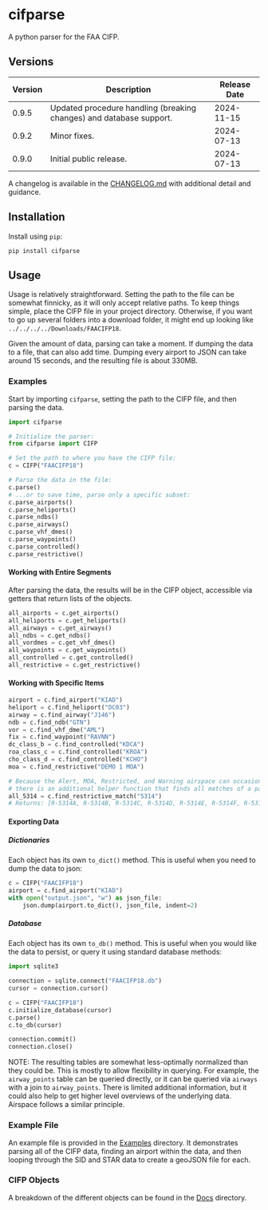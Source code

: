 # cifparse

A python parser for the FAA CIFP.

## Versions

| Version | Description                                                         | Release Date |
| ------- | ------------------------------------------------------------------- | ------------ |
| 0.9.5   | Updated procedure handling (breaking changes) and database support. | 2024-11-15   |
| 0.9.2   | Minor fixes.                                                        | 2024-07-13   |
| 0.9.0   | Initial public release.                                             | 2024-07-13   |

A changelog is available in the [CHANGELOG.md](./CHANGELOG.md) with additional detail and guidance.

## Installation

Install using `pip`:

```
pip install cifparse
```

## Usage

Usage is relatively straightforward. Setting the path to the file can be somewhat finnicky, as it will only accept relative paths. To keep things simple, place the CIFP file in your project directory. Otherwise, if you want to go up several folders into a download folder, it might end up looking like `../../../../Downloads/FAACIFP18`.

Given the amount of data, parsing can take a moment. If dumping the data to a file, that can also add time. Dumping every airport to JSON can take around 15 seconds, and the resulting file is about 330MB.

### Examples

Start by importing `cifparse`, setting the path to the CIFP file, and then parsing the data.

```python
import cifparse

# Initialize the parser:
from cifparse import CIFP

# Set the path to where you have the CIFP file:
c = CIFP("FAACIFP18")

# Parse the data in the file:
c.parse()
# ...or to save time, parse only a specific subset:
c.parse_airports()
c.parse_heliports()
c.parse_ndbs()
c.parse_airways()
c.parse_vhf_dmes()
c.parse_waypoints()
c.parse_controlled()
c.parse_restrictive()
```

#### Working with Entire Segments

After parsing the data, the results will be in the CIFP object, accessible via getters that return lists of the objects.

```python
all_airports = c.get_airports()
all_heliports = c.get_heliports()
all_airways = c.get_airways()
all_ndbs = c.get_ndbs()
all_vordmes = c.get_vhf_dmes()
all_waypoints = c.get_waypoints()
all_controlled = c.get_controlled()
all_restrictive = c.get_restrictive()
```

#### Working with Specific Items

```python
airport = c.find_airport("KIAD")
heliport = c.find_heliport("DC03")
airway = c.find_airway("J146")
ndb = c.find_ndb("GTN")
vor = c.find_vhf_dme("AML")
fix = c.find_waypoint("RAVNN")
dc_class_b = c.find_controlled("KDCA")
roa_class_c = c.find_controlled("KROA")
cho_class_d = c.find_controlled("KCHO")
moa = c.find_restrictive("DEMO 1 MOA")

# Because the Alert, MOA, Restricted, and Warning airspace can occasionally be named oddly,
# there is an additional helper function that finds all matches of a particular substring:
all_5314 = c.find_restrictive_match("5314")
# Returns: [R-5314A, R-5314B, R-5314C, R-5314D, R-5314E, R-5314F, R-5314H, R-5314J]
```

#### Exporting Data

##### Dictionaries

Each object has its own `to_dict()` method. This is useful when you need to dump the data to json:

```python
c = CIFP("FAACIFP18")
airport = c.find_airport("KIAD")
with open("output.json", "w") as json_file:
    json.dump(airport.to_dict(), json_file, indent=2)
```

##### Database

Each object has its own `to_db()` method. This is useful when you would like the data to persist, or query it using standard database methods:

```python
import sqlite3

connection = sqlite.connect("FAACIFP18.db")
cursor = connection.cursor()

c = CIFP("FAACIFP18")
c.initialize_database(cursor)
c.parse()
c.to_db(cursor)

connection.commit()
connection.close()
```

NOTE: The resulting tables are somewhat less-optimally normalized than they could be. This is mostly to allow flexibility in querying. For example, the `airway_points` table can be queried directly, or it can be queried via `airways` with a join to `airway_points`. There is limited additional information, but it could also help to get higher level overviews of the underlying data. Airspace follows a similar principle.

### Example File

An example file is provided in the [Examples](./examples/) directory. It demonstrates parsing all of the CIFP data, finding an airport within the data, and then looping through the SID and STAR data to create a geoJSON file for each.

### CIFP Objects

A breakdown of the different objects can be found in the [Docs](./docs/) directory.
